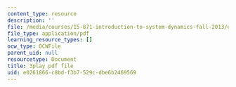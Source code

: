 ```yaml
---
content_type: resource
description: ''
file: /media/courses/15-871-introduction-to-system-dynamics-fall-2013/e0261866c8bdf3b7529cdbe6b2469569_AnTwZVviXyY.pdf
file_type: application/pdf
learning_resource_types: []
ocw_type: OCWFile
parent_uid: null
resourcetype: Document
title: 3play pdf file
uid: e0261866-c8bd-f3b7-529c-dbe6b2469569
---
```

